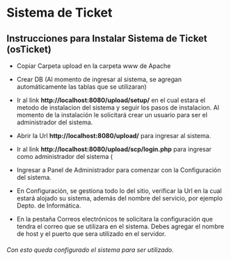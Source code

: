 # Sistema de Ticket
 
## Instrucciones para Instalar Sistema de Ticket (osTicket)   

- Copiar Carpeta upload en la carpeta www de Apache

- Crear DB (Al momento de ingresar al sistema, se agregan automáticamente las tablas que se utilizaran)

- Ir al link **http://localhost:8080/upload/setup/** en el cual estara el metodo de instalacion  del sistema y seguir los pasos de instalacion. Al momento de la instalación le solicitará crear un usuario para ser el administrador del sistema.

- Abrir la Url **http://localhost:8080/upload/** para ingresar al sistema.

- Ir al link **http://localhost:8080/upload/scp/login.php** para ingresar como administrador del sistema (

- Ingresar a Panel de Administrador para comenzar con la Configuración del sistema.

- En Configuración, se gestiona todo lo del sitio, verificar la Url en la cual estará alojado su sistema, además del nombre del servicio, por ejemplo Depto. de Informática.

- En la pestaña Correos electrónicos te solicitara la configuración que tendra el correo que se utilizara en el sistema. Debes agregar el nombre de host y el puerto que sera utilizado en el servidor.


<h6> Con esto queda configurado el sistema para ser utilizado.<h6>
